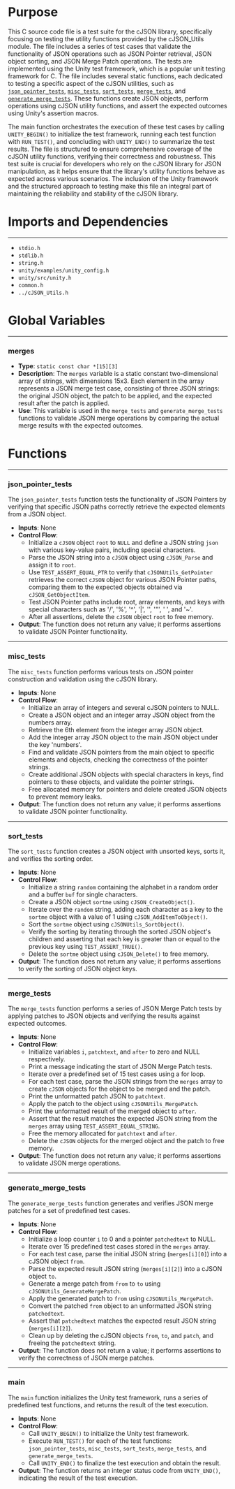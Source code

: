 # Purpose
This C source code file is a test suite for the cJSON library, specifically focusing on testing the utility functions provided by the cJSON_Utils module. The file includes a series of test cases that validate the functionality of JSON operations such as JSON Pointer retrieval, JSON object sorting, and JSON Merge Patch operations. The tests are implemented using the Unity test framework, which is a popular unit testing framework for C. The file includes several static functions, each dedicated to testing a specific aspect of the cJSON utilities, such as [`json_pointer_tests`](#json_pointer_tests), [`misc_tests`](#misc_tests), [`sort_tests`](#sort_tests), [`merge_tests`](#merge_tests), and [`generate_merge_tests`](#generate_merge_tests). These functions create JSON objects, perform operations using cJSON utility functions, and assert the expected outcomes using Unity's assertion macros.

The main function orchestrates the execution of these test cases by calling `UNITY_BEGIN()` to initialize the test framework, running each test function with `RUN_TEST()`, and concluding with `UNITY_END()` to summarize the test results. The file is structured to ensure comprehensive coverage of the cJSON utility functions, verifying their correctness and robustness. This test suite is crucial for developers who rely on the cJSON library for JSON manipulation, as it helps ensure that the library's utility functions behave as expected across various scenarios. The inclusion of the Unity framework and the structured approach to testing make this file an integral part of maintaining the reliability and stability of the cJSON library.
# Imports and Dependencies

---
- `stdio.h`
- `stdlib.h`
- `string.h`
- `unity/examples/unity_config.h`
- `unity/src/unity.h`
- `common.h`
- `../cJSON_Utils.h`


# Global Variables

---
### merges
- **Type**: ``static const char *[15][3]``
- **Description**: The `merges` variable is a static constant two-dimensional array of strings, with dimensions 15x3. Each element in the array represents a JSON merge test case, consisting of three JSON strings: the original JSON object, the patch to be applied, and the expected result after the patch is applied.
- **Use**: This variable is used in the `merge_tests` and `generate_merge_tests` functions to validate JSON merge operations by comparing the actual merge results with the expected outcomes.


# Functions

---
### json\_pointer\_tests<!-- {{#callable:json_pointer_tests}} -->
The `json_pointer_tests` function tests the functionality of JSON Pointers by verifying that specific JSON paths correctly retrieve the expected elements from a JSON object.
- **Inputs**: None
- **Control Flow**:
    - Initialize a `cJSON` object `root` to `NULL` and define a JSON string `json` with various key-value pairs, including special characters.
    - Parse the JSON string into a `cJSON` object using `cJSON_Parse` and assign it to `root`.
    - Use `TEST_ASSERT_EQUAL_PTR` to verify that `cJSONUtils_GetPointer` retrieves the correct `cJSON` object for various JSON Pointer paths, comparing them to the expected objects obtained via `cJSON_GetObjectItem`.
    - Test JSON Pointer paths include root, array elements, and keys with special characters such as '/', '%', '^', '|', '\', '"', ' ', and '~'.
    - After all assertions, delete the `cJSON` object `root` to free memory.
- **Output**: The function does not return any value; it performs assertions to validate JSON Pointer functionality.


---
### misc\_tests<!-- {{#callable:misc_tests}} -->
The `misc_tests` function performs various tests on JSON pointer construction and validation using the cJSON library.
- **Inputs**: None
- **Control Flow**:
    - Initialize an array of integers and several cJSON pointers to NULL.
    - Create a JSON object and an integer array JSON object from the numbers array.
    - Retrieve the 6th element from the integer array JSON object.
    - Add the integer array JSON object to the main JSON object under the key 'numbers'.
    - Find and validate JSON pointers from the main object to specific elements and objects, checking the correctness of the pointer strings.
    - Create additional JSON objects with special characters in keys, find pointers to these objects, and validate the pointer strings.
    - Free allocated memory for pointers and delete created JSON objects to prevent memory leaks.
- **Output**: The function does not return any value; it performs assertions to validate JSON pointer functionality.


---
### sort\_tests<!-- {{#callable:sort_tests}} -->
The `sort_tests` function creates a JSON object with unsorted keys, sorts it, and verifies the sorting order.
- **Inputs**: None
- **Control Flow**:
    - Initialize a string `random` containing the alphabet in a random order and a buffer `buf` for single characters.
    - Create a JSON object `sortme` using `cJSON_CreateObject()`.
    - Iterate over the `random` string, adding each character as a key to the `sortme` object with a value of 1 using `cJSON_AddItemToObject()`.
    - Sort the `sortme` object using `cJSONUtils_SortObject()`.
    - Verify the sorting by iterating through the sorted JSON object's children and asserting that each key is greater than or equal to the previous key using `TEST_ASSERT_TRUE()`.
    - Delete the `sortme` object using `cJSON_Delete()` to free memory.
- **Output**: The function does not return any value; it performs assertions to verify the sorting of JSON object keys.


---
### merge\_tests<!-- {{#callable:merge_tests}} -->
The `merge_tests` function performs a series of JSON Merge Patch tests by applying patches to JSON objects and verifying the results against expected outcomes.
- **Inputs**: None
- **Control Flow**:
    - Initialize variables `i`, `patchtext`, and `after` to zero and NULL respectively.
    - Print a message indicating the start of JSON Merge Patch tests.
    - Iterate over a predefined set of 15 test cases using a for loop.
    - For each test case, parse the JSON strings from the `merges` array to create `cJSON` objects for the object to be merged and the patch.
    - Print the unformatted patch JSON to `patchtext`.
    - Apply the patch to the object using `cJSONUtils_MergePatch`.
    - Print the unformatted result of the merged object to `after`.
    - Assert that the result matches the expected JSON string from the `merges` array using `TEST_ASSERT_EQUAL_STRING`.
    - Free the memory allocated for `patchtext` and `after`.
    - Delete the `cJSON` objects for the merged object and the patch to free memory.
- **Output**: The function does not return any value; it performs assertions to validate JSON merge operations.


---
### generate\_merge\_tests<!-- {{#callable:generate_merge_tests}} -->
The `generate_merge_tests` function generates and verifies JSON merge patches for a set of predefined test cases.
- **Inputs**: None
- **Control Flow**:
    - Initialize a loop counter `i` to 0 and a pointer `patchedtext` to NULL.
    - Iterate over 15 predefined test cases stored in the `merges` array.
    - For each test case, parse the initial JSON string (`merges[i][0]`) into a cJSON object `from`.
    - Parse the expected result JSON string (`merges[i][2]`) into a cJSON object `to`.
    - Generate a merge patch from `from` to `to` using `cJSONUtils_GenerateMergePatch`.
    - Apply the generated patch to `from` using `cJSONUtils_MergePatch`.
    - Convert the patched `from` object to an unformatted JSON string `patchedtext`.
    - Assert that `patchedtext` matches the expected result JSON string (`merges[i][2]`).
    - Clean up by deleting the cJSON objects `from`, `to`, and `patch`, and freeing the `patchedtext` string.
- **Output**: The function does not return a value; it performs assertions to verify the correctness of JSON merge patches.


---
### main<!-- {{#callable:main}} -->
The `main` function initializes the Unity test framework, runs a series of predefined test functions, and returns the result of the test execution.
- **Inputs**: None
- **Control Flow**:
    - Call `UNITY_BEGIN()` to initialize the Unity test framework.
    - Execute `RUN_TEST()` for each of the test functions: `json_pointer_tests`, `misc_tests`, `sort_tests`, `merge_tests`, and `generate_merge_tests`.
    - Call `UNITY_END()` to finalize the test execution and obtain the result.
- **Output**: The function returns an integer status code from `UNITY_END()`, indicating the result of the test execution.


